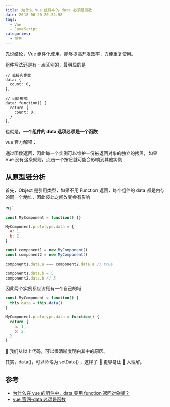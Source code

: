 ```yaml
---
title: 为什么 Vue 组件中的 data 必须是函数
date: 2018-06-20 20:52:58
tags:
  - Vue
  - JavaScript
categories:
  - 博客
---
```


先说结论，Vue 组件化使用，能够提高开发效率，方便重复使用。

<!-- more -->

组件写法还是有一点区别的，最明显的是

```
// 直接实例化
data: {
  count: 0,
},

// 组价形式
data: function() {
  return {
    count: 0,
  }
},
```

也就是，**一个组件的 data 选项必须是一个函数**

vue 官方解释：

通过函数返回，因此每一个实例可以维护一份被返回对象的独立的拷贝，如果 Vue 没有这条规则，点击一个按钮就可能会影响到其他实例

## 从原型链分析

首先，Object 是引用类型，如果不用 Function 返回，每个组件的 data 都是内存的同一个地址，因此彼此之间改变会有影响

eg：

```js
const MyComponent = function() {}

MyComponent.prototype.data = {
  a: 1,
  b: 2,
}

const component1 = new MyComponent()
const component2 = new MyComponent()

component1.data.a === component2.data.a // true

component1.data.b = 5
component2.data.b // 5
```

因此两个实例都应该拥有一个自己的域

```js
const MyComponent = function() {
  this.data = this.data()
}

MyComponent.prototype.data = function() {
  return {
    a: 1,
    b: 2,
  }
}
```

 我们从以上代码，可以很清晰度明白其中的原因。

其实，data()，可以命名为 setData() ，这样子  更容易让  人理解。

## 参考

- [为什么在 vue 的组件中，data 要用 function 返回对象呢？](https://blog.csdn.net/shaleilei/article/details/78084171)
- [vue 官网-data 必须是函数](https://cn.vuejs.org/v2/guide/components.html#data-%E5%BF%85%E9%A1%BB%E6%98%AF%E4%B8%80%E4%B8%AA%E5%87%BD%E6%95%B0)
